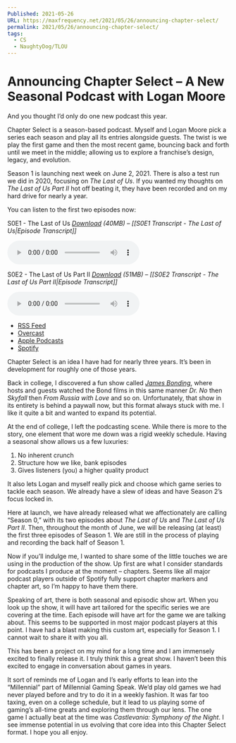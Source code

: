 ```yaml
---
Published: 2021-05-26
URL: https://maxfrequency.net/2021/05/26/announcing-chapter-select/
permalink: 2021/05/26/announcing-chapter-select/
tags:
  - CS
  - NaughtyDog/TLOU
---
```

# Announcing Chapter Select – A New Seasonal Podcast with Logan Moore

And you thought I’d only do one new podcast this year.

Chapter Select is a season-based podcast. Myself and Logan Moore pick a series each season and play all its entries alongside guests. The twist is we play the first game and then the most recent game, bouncing back and forth until we meet in the middle; allowing us to explore a franchise’s design, legacy, and evolution.

Season 1 is launching next week on June 2, 2021. There is also a test run we did in 2020, focusing on *The Last of Us*. If you wanted my thoughts on *The Last of Us Part II* hot off beating it, they have been recorded and on my hard drive for nearly a year.

You can listen to the first two episodes now:

S0E1 - The Last of Us
*[Download](https://traffic.libsyn.com/chapterselectpod/CS_S0E1_Final_v3.mp3) (40MB) – [[S0E1 Transcript - The Last of Us|Episode Transcript]]*

<audio controls>
  <source src="https://traffic.libsyn.com/chapterselectpod/CS_S0E1_Final_v3.mp3">
</audio>

S0E2 - The Last of Us Part II
*[Download](https://traffic.libsyn.com/chapterselectpod/CS_S0E2_Final_v3.mp3) (51MB) – [[S0E2 Transcript - The Last of Us Part II|Episode Transcript]]*

<audio controls>
  <source src="https://traffic.libsyn.com/chapterselectpod/CS_S0E2_Final_v3.mp3">
</audio>

- [RSS Feed](https://chapterselectpod.libsyn.com/rss)
- [Overcast](https://overcast.fm/itunes1568777352)
- [Apple Podcasts](https://podcasts.apple.com/us/podcast/chapter-select/id1568777352)
- [Spotify](https://open.spotify.com/show/4f1TLZXbwtSX7uHROe9KlS)

Chapter Select is an idea I have had for nearly three years. It’s been in development for roughly one of those years.

Back in college, I discovered a fun show called *[James Bonding](https://www.earwolf.com/show/james-bonding/)*, where hosts and guests watched the Bond films in this same manner *Dr. No* then *Skyfall* then *From Russia with Love* and so on. Unfortunately, that show in its entirety is behind a paywall now, but this format always stuck with me. I like it quite a bit and wanted to expand its potential.

At the end of college, I left the podcasting scene. While there is more to the story, one element that wore me down was a rigid weekly schedule. Having a seasonal show allows us a few luxuries:

1. No inherent crunch
2. Structure how we like, bank episodes
3. Gives listeners (you) a higher quality product

It also lets Logan and myself really pick and choose which game series to tackle each season. We already have a slew of ideas and have Season 2’s focus locked in.

Here at launch, we have already released what we affectionately are calling “Season 0,” with its two episodes about *The Last of Us* and *The Last of Us Part II*. Then, throughout the month of June, we will be releasing (at least) the first three episodes of Season 1. We are still in the process of playing and recording the back half of Season 1.

Now if you’ll indulge me, I wanted to share some of the little touches we are using in the production of the show. Up first are what I consider standards for podcasts I produce at the moment – chapters. Seems like all major podcast players outside of Spotify fully support chapter markers and chapter art, so I’m happy to have them there.

Speaking of art, there is both seasonal and episodic show art. When you look up the show, it will have art tailored for the specific series we are covering at the time. Each episode will have art for the game we are talking about. This seems to be supported in most major podcast players at this point. I have had a blast making this custom art, especially for Season 1. I cannot wait to share it with you all.

This has been a project on my mind for a long time and I am immensely excited to finally release it. I truly think this a great show. I haven’t been this excited to engage in conversation about games in years.

It sort of reminds me of Logan and I’s early efforts to lean into the “Millennial” part of Millennial Gaming Speak. We’d play old games we had never played before and try to do it in a weekly fashion. It was far too taxing, even on a college schedule, but it lead to us playing some of gaming’s all-time greats and exploring them through our lens. The one game I actually beat at the time was *Castlevania: Symphony of the Night*. I see immense potential in us evolving that core idea into this Chapter Select format. I hope you all enjoy.
